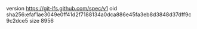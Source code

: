 version https://git-lfs.github.com/spec/v1
oid sha256:efaf1ae3049e0ff41d2f7188134a0dca886e45fa3eb8d3848d37dff9c9c2dce5
size 8956
